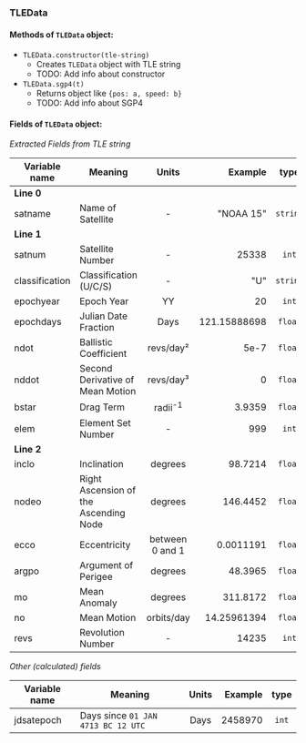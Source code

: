### TLEData
#### Methods of `TLEData` object:
* `TLEData.constructor(tle-string)`
  * Creates `TLEData` object with TLE string
  * TODO: Add info about constructor
* `TLEData.sgp4(t)`
  * Returns object like `{pos: a, speed: b}`
  * TODO: Add info about SGP4
#### Fields of `TLEData` object:
*Extracted Fields from TLE string*

Variable name | Meaning | Units | Example | type
------------- | ------- | :-----: | -------: | :---:
**Line 0** |
satname | Name of Satellite | - | "NOAA 15" | `string`
**Line 1** |
satnum | Satellite Number | - | 25338 | `int`
classification | Classification (U/C/S) | - | "U" | `string`
epochyear | Epoch Year | YY | 20 | `int`
epochdays | Julian Date Fraction | Days | 121.15888698 | `float`
ndot | Ballistic Coefficient | revs/day² | 5e-7 | `float`
nddot | Second Derivative of Mean Motion | revs/day³ | 0 | `float`
bstar | Drag Term | radii<sup>-1</sup> | 3.9359 | `float`
elem | Element Set Number | - | 999 | `int`
**Line 2** |
inclo | Inclination | degrees | 98.7214 | `float`
nodeo | Right Ascension of the Ascending Node | degrees | 146.4452 | `float`
ecco | Eccentricity | between 0 and 1 | 0.0011191 | `float`
argpo | Argument of Perigee | degrees | 48.3965 | `float`
mo | Mean Anomaly | degrees | 311.8172 | `float`
no | Mean Motion | orbits/day | 14.25961394 | `float`
revs | Revolution Number | - | 14235 | `int`

*Other (calculated) fields*

Variable name | Meaning | Units | Example | type
------------- | ------- | :-----: | -------: | :---:
jdsatepoch | Days since `01 JAN 4713 BC 12 UTC` | Days | 2458970 | `int`